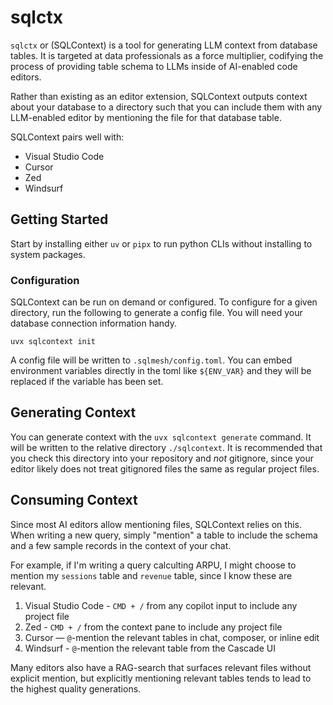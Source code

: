 # sqlctx

`sqlctx` or (SQLContext) is a tool for generating LLM context from database tables. It is targeted at data professionals as a force multiplier, codifying the process of providing table schema to LLMs inside of AI-enabled code editors.

Rather than existing as an editor extension, SQLContext outputs context about your database to a directory such that you can include them with any LLM-enabled editor by mentioning the file for that database table.

SQLContext pairs well with:

- Visual Studio Code
- Cursor
- Zed
- Windsurf

## Getting Started

Start by installing either `uv` or `pipx` to run python CLIs without installing to system packages.

### Configuration

SQLContext can be run on demand or configured. To configure for a given directory, run the following to generate a config file. You will need your database connection information handy.

```uvx sqlcontext init```

A config file will be written to `.sqlmesh/config.toml`. You can embed environment variables directly in the toml like `${ENV_VAR}` and they will be replaced if the variable has been set.

## Generating Context

You can generate context with the `uvx sqlcontext generate` command. It will be written to the relative directory `./sqlcontext`. It is recommended that you check this directory into your repository and _not_ gitignore, since your editor likely does not treat gitignored files the same as regular project files.

## Consuming Context

Since most AI editors allow mentioning files, SQLContext relies on this. When writing a new query, simply "mention" a table to include the schema and a few sample records in the context of your chat.

For example, if I'm writing a query calculting ARPU, I might choose to mention my `sessions` table and `revenue` table, since I know these are relevant.

1. Visual Studio Code - `CMD + /` from any copilot input to include any project file
2. Zed - `CMD + /` from the context pane to include any project file
3. Cursor — `@`-mention the relevant tables in chat, composer, or inline edit
4. Windsurf - `@`-mention the relevant table from the Cascade UI

Many editors also have a RAG-search that surfaces relevant files without explicit mention, but explicitly mentioning relevant tables tends to lead to the highest quality generations.
